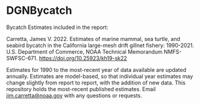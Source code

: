 # DGNBycatch
 Bycatch Estimates included in the report:
 
Carretta, James V. 2022. Estimates of marine mammal, sea turtle, and seabird bycatch in the California large-mesh drift gillnet fishery: 1990-2021. U.S. Department of Commerce, NOAA Technical Memorandum NMFS-SWFSC-671. https://doi.org/10.25923/kh19-sk22

Estimates for 1990 to the most-recent year of data available are updated annually. Estimates are model-based, so that individual year estimates may change slightly from report to report, with the addition of new data.  This repository holds the most-recent published estimates. Email jim.carretta@noaa.gov with any questions or requests.

